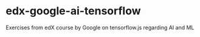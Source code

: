 # edx-google-ai-tensorflow
Exercises from edX course by Google on tensorflow.js regarding AI and ML
